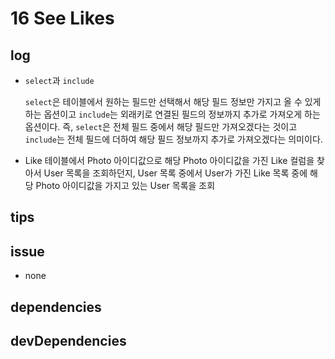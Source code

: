 # 16 See Likes

## log

- `select`과 `include`

  `select`은 테이블에서 원하는 필드만 선택해서 해당 필드 정보만 가지고 올 수 있게 하는 옵션이고 `include`는 외래키로 연결된 필드의 정보까지 추가로 가져오게 하는 옵션이다. 즉, `select`은 전체 필드 중에서 해당 필드만 가져오겠다는 것이고 `include`는 전체 필드에 더하여 해당 필드 정보까지 추가로 가져오겠다는 의미이다.

- Like 테이블에서 Photo 아이디값으로 해당 Photo 아이디값을 가진 Like 컬럼을 찾아서 User 목록을 조회하던지, User 목록 중에서 User가 가진 Like 목록 중에 해당 Photo 아이디값을 가지고 있는 User 목록을 조회

## tips

## issue

- none

## dependencies

## devDependencies
